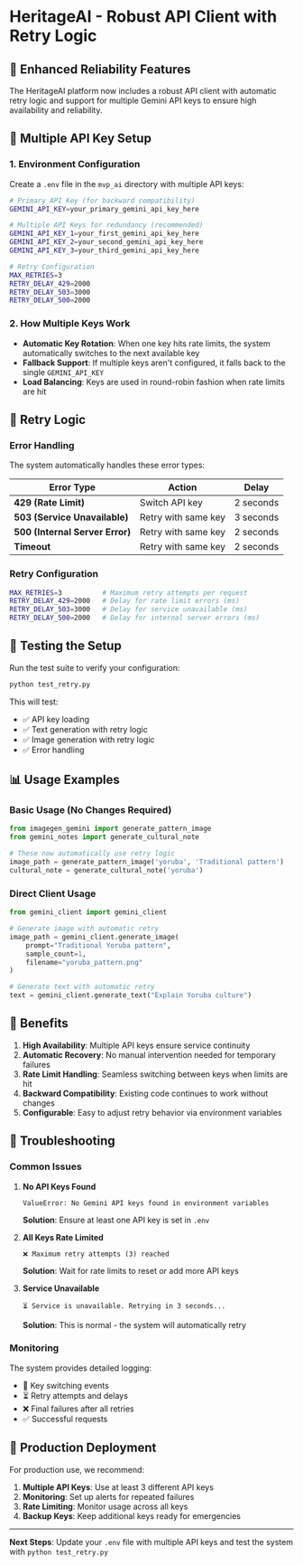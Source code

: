 # HeritageAI - Robust API Client with Retry Logic

## 🚀 Enhanced Reliability Features

The HeritageAI platform now includes a robust API client with automatic retry logic and support for multiple Gemini API keys to ensure high availability and reliability.

## 🔑 Multiple API Key Setup

### 1. Environment Configuration

Create a `.env` file in the `mvp_ai` directory with multiple API keys:

```bash
# Primary API Key (for backward compatibility)
GEMINI_API_KEY=your_primary_gemini_api_key_here

# Multiple API Keys for redundancy (recommended)
GEMINI_API_KEY_1=your_first_gemini_api_key_here
GEMINI_API_KEY_2=your_second_gemini_api_key_here
GEMINI_API_KEY_3=your_third_gemini_api_key_here

# Retry Configuration
MAX_RETRIES=3
RETRY_DELAY_429=2000
RETRY_DELAY_503=3000
RETRY_DELAY_500=2000
```

### 2. How Multiple Keys Work

- **Automatic Key Rotation**: When one key hits rate limits, the system automatically switches to the next available key
- **Fallback Support**: If multiple keys aren't configured, it falls back to the single `GEMINI_API_KEY`
- **Load Balancing**: Keys are used in round-robin fashion when rate limits are hit

## 🔄 Retry Logic

### Error Handling

The system automatically handles these error types:

| Error Type | Action | Delay |
|------------|--------|-------|
| **429 (Rate Limit)** | Switch API key | 2 seconds |
| **503 (Service Unavailable)** | Retry with same key | 3 seconds |
| **500 (Internal Server Error)** | Retry with same key | 2 seconds |
| **Timeout** | Retry with same key | 2 seconds |

### Retry Configuration

```bash
MAX_RETRIES=3          # Maximum retry attempts per request
RETRY_DELAY_429=2000   # Delay for rate limit errors (ms)
RETRY_DELAY_503=3000   # Delay for service unavailable (ms)
RETRY_DELAY_500=2000   # Delay for internal server errors (ms)
```

## 🧪 Testing the Setup

Run the test suite to verify your configuration:

```bash
python test_retry.py
```

This will test:
- ✅ API key loading
- ✅ Text generation with retry logic
- ✅ Image generation with retry logic
- ✅ Error handling

## 📊 Usage Examples

### Basic Usage (No Changes Required)

```python
from imagegen_gemini import generate_pattern_image
from gemini_notes import generate_cultural_note

# These now automatically use retry logic
image_path = generate_pattern_image('yoruba', 'Traditional pattern')
cultural_note = generate_cultural_note('yoruba')
```

### Direct Client Usage

```python
from gemini_client import gemini_client

# Generate image with automatic retry
image_path = gemini_client.generate_image(
    prompt="Traditional Yoruba pattern",
    sample_count=1,
    filename="yoruba_pattern.png"
)

# Generate text with automatic retry
text = gemini_client.generate_text("Explain Yoruba culture")
```

## 🎯 Benefits

1. **High Availability**: Multiple API keys ensure service continuity
2. **Automatic Recovery**: No manual intervention needed for temporary failures
3. **Rate Limit Handling**: Seamless switching between keys when limits are hit
4. **Backward Compatibility**: Existing code continues to work without changes
5. **Configurable**: Easy to adjust retry behavior via environment variables

## 🔧 Troubleshooting

### Common Issues

1. **No API Keys Found**
   ```
   ValueError: No Gemini API keys found in environment variables
   ```
   **Solution**: Ensure at least one API key is set in `.env`

2. **All Keys Rate Limited**
   ```
   ❌ Maximum retry attempts (3) reached
   ```
   **Solution**: Wait for rate limits to reset or add more API keys

3. **Service Unavailable**
   ```
   ⏳ Service is unavailable. Retrying in 3 seconds...
   ```
   **Solution**: This is normal - the system will automatically retry

### Monitoring

The system provides detailed logging:
- 🔄 Key switching events
- ⏳ Retry attempts and delays
- ❌ Final failures after all retries
- ✅ Successful requests

## 🚀 Production Deployment

For production use, we recommend:

1. **Multiple API Keys**: Use at least 3 different API keys
2. **Monitoring**: Set up alerts for repeated failures
3. **Rate Limiting**: Monitor usage across all keys
4. **Backup Keys**: Keep additional keys ready for emergencies

---

**Next Steps**: Update your `.env` file with multiple API keys and test the system with `python test_retry.py` 